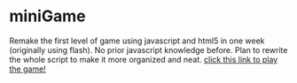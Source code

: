 # miniGame
Remake the first level of game using javascript and html5 in one week (originally using flash). No prior javascript knowledge before. Plan to rewrite the whole script to make it more organized and neat.
[click this link to play the game!](http://htmlpreview.github.io/?https://github.com/wujiahui62/miniGame/blob/c54d341447425e479ca55174ca212aeedd89e928/twhg2r_rewrite/worldshardestgame.html)
